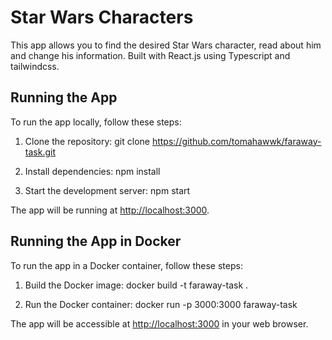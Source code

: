 # Star Wars Characters

This app allows you to find the desired Star Wars character, read about him and change his information. Built with React.js using Typescript and tailwindcss.

## Running the App

To run the app locally, follow these steps:

1. Clone the repository:
   git clone https://github.com/tomahawwk/faraway-task.git

2. Install dependencies:
   npm install

3. Start the development server:
   npm start

The app will be running at [http://localhost:3000](http://localhost:3000).

## Running the App in Docker

To run the app in a Docker container, follow these steps:

1. Build the Docker image:
   docker build -t faraway-task .

2. Run the Docker container:
   docker run -p 3000:3000 faraway-task

The app will be accessible at [http://localhost:3000](http://localhost:3000) in your web browser.

